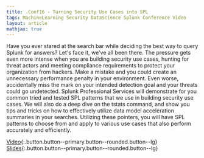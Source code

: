 ```yaml
---
title: .Conf16 - Turning Security Use Cases into SPL
tags: MachineLearning Security DataScience Splunk Conference Video
layout: article
mathjax: true
---
```


Have you ever stared at the search bar while deciding the best way to query Splunk for answers? Let's face it, we've all been there. The pressure gets even more intense when you are building security use cases, hunting for threat actors and meeting compliance requirements to protect your organization from hackers. Make a mistake and you could create an unnecessary performance penalty in your environment. Even worse, accidentally miss the mark on your intended detection goal and your threats could go undetected. Splunk Professional Services will demonstrate for you common tried and tested SPL patterns that we use in building security use cases. We will also do a deep dive on the tstats command, and show you tips and tricks on how to effectively utilize data model acceleration summaries in your searches. Utilizing these pointers, you will have SPL patterns to choose from and apply to various use cases that also perform accurately and efficiently.
<!--more-->

[Video](https://tellez.sfo2.digitaloceanspaces.com/turning-security-use-cases-sec1583.mp4){:.button.button--primary.button--rounded.button--lg} [Slides](https://tellez.sfo2.digitaloceanspaces.com/SEC1583_TurningSecurityUseCases_Final_1538510573435001VmSg.pdf){:.button.button--primary.button--rounded.button--lg}